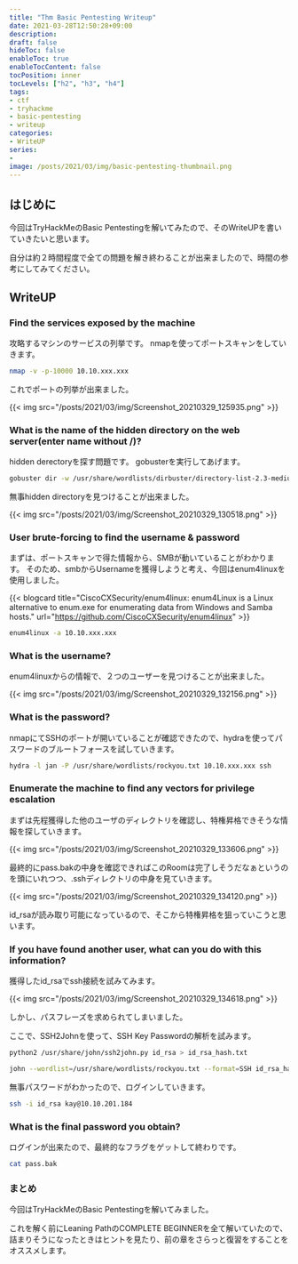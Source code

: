 ```yaml
---
title: "Thm Basic Pentesting Writeup"
date: 2021-03-28T12:50:28+09:00
description:
draft: false
hideToc: false
enableToc: true
enableTocContent: false
tocPosition: inner
tocLevels: ["h2", "h3", "h4"]
tags:
- ctf
- tryhackme
- basic-pentesting
- writeup
categories:
- WriteUP
series:
-
image: /posts/2021/03/img/basic-pentesting-thumbnail.png
---
```


## はじめに

今回はTryHackMeのBasic Pentestingを解いてみたので、そのWriteUPを書いていきたいと思います。

自分は約２時間程度で全ての問題を解き終わることが出来ましたので、時間の参考にしてみてください。

## WriteUP

### Find the services exposed by the machine

攻略するマシンのサービスの列挙です。
nmapを使ってポートスキャンをしていきます。

```$:Parrot.bash
nmap -v -p-10000 10.10.xxx.xxx
```

これでポートの列挙が出来ました。

{{< img src="/posts/2021/03/img/Screenshot_20210329_125935.png" >}}

### What is the name of the hidden directory on the web server(enter name without /)?

hidden derectoryを探す問題です。
gobusterを実行してあげます。

```$:Parrot.bash
gobuster dir -w /usr/share/wordlists/dirbuster/directory-list-2.3-medium.txt -u http://10.10.xxx.xxx
```

無事hidden directoryを見つけることが出来ました。

{{< img src="/posts/2021/03/img/Screenshot_20210329_130518.png" >}}

### User brute-forcing to find the username & password

まずは、ポートスキャンで得た情報から、SMBが動いていることがわかります。
そのため、smbからUsernameを獲得しようと考え、今回はenum4linuxを使用しました。

{{< blogcard title="CiscoCXSecurity/enum4linux: enum4Linux is a Linux alternative to enum.exe for enumerating data from Windows and Samba hosts." url="https://github.com/CiscoCXSecurity/enum4linux" >}}

```$:Parrot.bash
enum4linux -a 10.10.xxx.xxx
```

### What is the username?

enum4linuxからの情報で、２つのユーザーを見つけることが出来ました。

{{< img src="/posts/2021/03/img/Screenshot_20210329_132156.png" >}}

### What is the password?

nmapにてSSHのポートが開いていることが確認できたので、hydraを使ってパスワードのブルートフォースを試していきます。

```$:Parrot.bash
hydra -l jan -P /usr/share/wordlists/rockyou.txt 10.10.xxx.xxx ssh
```

### Enumerate the machine to find any vectors for privilege escalation

まずは先程獲得した他のユーザのディレクトリを確認し、特権昇格できそうな情報を探していきます。

{{< img src="/posts/2021/03/img/Screenshot_20210329_133606.png" >}}

最終的にpass.bakの中身を確認できればこのRoomは完了しそうだなぁというのを頭にいれつつ、.sshディレクトリの中身を見ていきます。

{{< img src="/posts/2021/03/img/Screenshot_20210329_134120.png" >}}

id_rsaが読み取り可能になっているので、そこから特権昇格を狙っていこうと思います。

### If you have found another user, what can you do with this information?

獲得したid_rsaでssh接続を試みてみます。

{{< img src="/posts/2021/03/img/Screenshot_20210329_134618.png" >}}

しかし、パスフレーズを求められてしまいました。

ここで、SSH2Johnを使って、SSH Key Passwordの解析を試みます。

```$:Parrot.bash
python2 /usr/share/john/ssh2john.py id_rsa > id_rsa_hash.txt
```

```$:Parrot.bash
john --wordlist=/usr/share/wordlists/rockyou.txt --format=SSH id_rsa_hash.txt
```

無事パスワードがわかったので、ログインしていきます。

```$:Parrot.bash
ssh -i id_rsa kay@10.10.201.184
```

### What is the final password you obtain?

ログインが出来たので、最終的なフラグをゲットして終わりです。

```$:Remote.bash
cat pass.bak
```

### まとめ

今回はTryHackMeのBasic Pentestingを解いてみました。

これを解く前にLeaning PathのCOMPLETE BEGINNERを全て解いていたので、詰まりそうになったときはヒントを見たり、前の章をさらっと復習をすることをオススメします。
